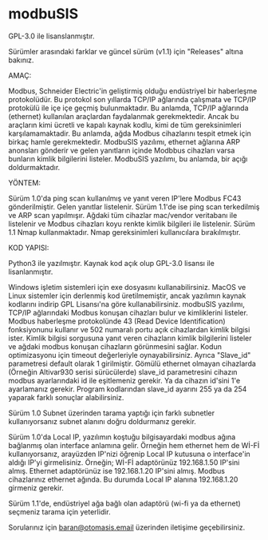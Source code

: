 # modbuSIS

GPL-3.0 ile lisanslanmıştır. 

Sürümler arasındaki farklar ve güncel sürüm (v1.1) için "Releases" altına bakınız.


AMAÇ:

Modbus, Schneider Electric'in geliştirmiş olduğu endüstriyel bir haberleşme protokolüdür. Bu protokol son yıllarda TCP/IP ağlarında çalışmata ve TCP/IP protokülü ile içe içe geçmiş bulunmaktadır. Bu anlamda, TCP/IP ağlarında (ethernet) kullanılan araçlardan faydalanmak gerekmektedir. Ancak bu araçların kimi ücretli ve kapalı kaynak kodlu, kimi de tüm gereksinimleri karşılamamaktadir. Bu anlamda, ağda Modbus cihazlarını tespit etmek için birkaç hamle gerekmektedir. ModbuSIS yazılımı, ethernet ağlarına ARP anonsları gönderir ve gelen yanıtların içinde Modbbus cihazları varsa bunların kimlik bilgilerini listeler. ModbuSIS yazılımı, bu anlamda, bir açığı doldurmaktadır. 

YÖNTEM:

Sürüm 1.0'da ping scan kullanılmış ve yanıt veren IP'lere Modbus FC43 gönderilmiştir. Gelen yanıtlar listelenir.
Sürüm 1.1'de ise ping scan terkedilmiş ve ARP scan yapılmışır. Ağdaki tüm cihazlar mac/vendor veritabanı ile listelenir ve Modbus cihazları koyu renkte kimlik bilgileri ile listelenir. Sürüm 1.1 Nmap kullanmaktadır. Nmap gereksinimleri kullanıcılara bırakılmıştır. 

KOD YAPISI: 

Python3 ile yazılmıştır. Kaynak kod açık olup GPL-3.0 lisansı ile lisanlanmıştır. 



Windows işletim sistemleri için exe dosyasını kullanabilirsiniz. 
MacOS ve Linux sistemler için derlenmiş kod üretilmemiştir, ancak yazılımın kaynak kodlarını indirip GPL Lisansı'na göre kullanabilirsiniz. 
modbuSIS yazılımı, TCP/IP ağlarındaki Modbus konuşan cihazları bulur ve kimliklerini listeler. 
Modbus haberleşme protokolünde 43 (Read Device Identification) fonksiyonunu kullanır ve 502 numaralı portu açık cihazlardan kimlik bilgisi ister.
Kimlik bilgisi sorgusuna yanıt veren cihazların kimlik bilgilerini listeler ve ağdaki modbus konuşan cihazların görünmesini sağlar.
Kodun optimizasyonu için timeout değerleriyle oynayabilirsiniz. Ayrıca "Slave_id" parametresi default olarak 1 girilmiştir. Gömülü ethernet olmayan cihazlarda (Örneğin Altivar930 serisi sürücülerde) slave_id parametresini cihazın modbus ayarlarındaki id ile eşitlemeniz gerekir. Ya da cihazın id'sini 1'e ayarlamanız gerekir. Program kodlarından slave_id ayarını 255 ya da 254 yaparak farklı sonuçlar alabilirsiniz. 

Sürüm 1.0 Subnet üzerinden tarama yaptığı için farklı subnetler kullanıyorsanız subnet alanını doğru doldurmanız gerekir. 

Sürüm 1.0'da Local IP, yazılımın koştuğu bilgisayardaki modbus ağına bağlanmış olan interface anlamına gelir. Örneğin hem ethernet hem de Wİ-Fİ kullanıyorsanız, arayüzden IP'nizi öğrenip Local IP kutusuna o interface'in aldığı IP'yi girmelisiniz. 
Örneğin; Wİ-Fİ adaptörünüz 192.168.1.50 IP'sini almış. Ethernet adaptörünüz ise 192.168.1.20 IP'sini almış. Modbus cihazlarınız ethernet ağında. Bu durumda Local IP alanına 192.168.1.20 girmeniz gerekir. 

Sürüm 1.1'de, endüstriyel ağa bağlı olan adaptörü (wi-fi ya da ethernet) seçmeniz tarama için yeterlidir. 

Sorularınız için baran@otomasis.email üzerinden iletişime geçebilirsiniz. 
